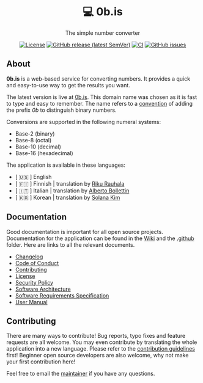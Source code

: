 <h1 align="center">💻 0b.is</h1>

<div align="center">

The simple number converter

</div>

<div align="center">

[![License](https://img.shields.io/github/license/rikurauhala/0b.is?color=blue&style=for-the-badge)](https://github.com/rikurauhala/0b.is/blob/main/LICENSE.md)
[![GitHub release (latest SemVer)](https://img.shields.io/github/v/release/rikurauhala/0b.is?color=darkgreen&style=for-the-badge)](https://github.com/rikurauhala/0b.is/wiki/Changelog#version-124)
[![CI](https://img.shields.io/github/actions/workflow/status/rikurauhala/0b.is/main.yml?style=for-the-badge)](https://github.com/rikurauhala/0b.is/actions/workflows/main.yml)
[![GitHub issues](https://img.shields.io/github/issues/rikurauhala/0b.is?style=for-the-badge)](https://github.com/rikurauhala/0b.is/issues)

</div>

## About

**0b.is** is a web-based service for converting numbers. It provides a quick and easy-to-use way to get the results you want. 

The latest version is live at [0b.is](https://0b.is/). This domain name was chosen as it is fast to type and easy to remember. The name refers to a [convention](https://en.wikipedia.org/wiki/Binary_number#Representation) of adding the prefix *0b* to distinguish binary numbers.

Conversions are supported in the following numeral systems:
- Base-2 (binary)
- Base-8 (octal)
- Base-10 (decimal)
- Base-16 (hexadecimal)

The application is available in these languages:
- [ :us: ] English
- [ :finland: ] Finnish | translation by [Riku Rauhala](https://github.com/rikurauhala)
- [ :it: ] Italian | translation by [Alberto Bollettin](https://github.com/main95)
- [ :kr: ] Korean | translation by [Solana Kim](https://github.com/Solanakim)

## Documentation

Good documentation is important for all open source projects. Documentation for the application can be found in the [Wiki](https://github.com/rikurauhala/0b.is/wiki) and the [.github](https://github.com/rikurauhala/0b.is/tree/main/.github) folder. Here are links to all the relevant documents.

- [Changelog](https://github.com/rikurauhala/0b.is/wiki/Changelog)
- [Code of Conduct](https://github.com/rikurauhala/0b.is/blob/main/.github/CODE_OF_CONDUCT.md)
- [Contributing](https://github.com/rikurauhala/0b.is/blob/main/.github/CONTRIBUTING.md)
- [License](https://github.com/rikurauhala/0b.is/blob/main/LICENSE.md)
- [Security Policy](https://github.com/rikurauhala/0b.is/blob/main/.github/SECURITY.md)
- [Software Architecture](https://github.com/rikurauhala/0b.is/wiki/Software-Architecture)
- [Software Requirements Specification](https://github.com/rikurauhala/0b.is/wiki/Software-Requirements-Specification)
- [User Manual](https://github.com/rikurauhala/0b.is/wiki/User-Manual)

## Contributing

There are many ways to contribute! Bug reports, typo fixes and feature requests are all welcome. You may even contribute by translating the whole application into a new language. Please refer to the [contribution guidelines](https://github.com/rikurauhala/0b.is/blob/main/.github/CONTRIBUTING.md) first! Beginner open source developers are also welcome, why not make your first contribution here!

Feel free to email the [maintainer](https://github.com/rikurauhala) if you have any questions.
